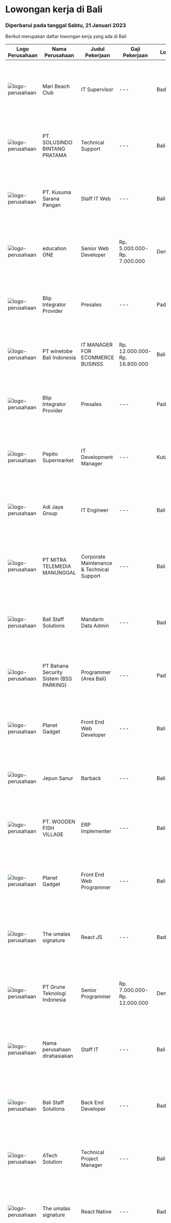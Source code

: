 
  # Lowongan kerja di Bali

  ### Diperbarui pada tanggal Sabtu, 21 Januari 2023

  Berikut merupakan daftar lowongan kerja yang ada di Bali

  |Logo Perusahaan | Nama Perusahaan | Judul Pekerjaan | Gaji Pekerjaan | Lokasi | Deskripsi | Tanggal diunggah | Pranala |
  | -------------- | --------------- | --------------- | --------- | --------- | -------------- | ------- | ----------- |
  |![logo-perusahaan](https://i.ibb.co/sqvTCh9/112815900-stock-vector-no-image-available-icon-flat-vector.webp)|Mari Beach Club|IT Supervisor|---|Badung|Requirements :Degree in computer science, IT, or similar.3 years minimum experience in the related roleExpert at navigating and networking systems and...|Jumat, 20 Januari 2023|https://www.jobstreet.co.id/id/job/it-supervisor-1034307400?token=0~75d8cb54-5906-4923-8cf5-47597b7306b6&sectionRank=1&jobId=jobstreet-id-job-1034307400|
|![logo-perusahaan](https://i.ibb.co/sqvTCh9/112815900-stock-vector-no-image-available-icon-flat-vector.webp)|PT. SOLUSINDO BINTANG PRATAMA|Technical Support|---|Bali|1. Maks. 25 tahun2. Pendidikan SMK Teknik Komputer dan Jaringan3. Mengerti dan paham cara kerja jaringan fiber optic4. Mengerti dan paham cara...|Jumat, 20 Januari 2023|https://www.jobstreet.co.id/id/job/technical-support-1034439537?token=0~75d8cb54-5906-4923-8cf5-47597b7306b6&sectionRank=2&jobId=jobstreet-id-job-1034439537|
|![logo-perusahaan](https://i.ibb.co/sqvTCh9/112815900-stock-vector-no-image-available-icon-flat-vector.webp)|PT. Kusuma Sarana Pangan|Staff IT Web|---|Bali|PT. KUSUMA SARANA PANGANPenempatan di : TabananDeskripsi Pekerjaan : Melakukan analisa terkait pengembangan sistem situs web / aplikasi dan Melakukan...|Jumat, 20 Januari 2023|https://www.jobstreet.co.id/id/job/staff-it-web-1034322196?token=0~75d8cb54-5906-4923-8cf5-47597b7306b6&sectionRank=3&jobId=jobstreet-id-job-1034322196|
|![logo-perusahaan](https://image-service-cdn.seek.com.au/c05581680914cf46d7f6856015656c07552d502e/ee4dce1061f3f616224767ad58cb2fc751b8d2dc)|education ONE|Senior Web Developer|Rp. 5.000.000-Rp. 7.000.000|Denpasar|Job Description : Design website pages that are user-friendly, attractive, and engaging, while remaining true to the company brand and promoting the...|Jumat, 20 Januari 2023|https://www.jobstreet.co.id/id/job/senior-web-developer-4177836?token=0~75d8cb54-5906-4923-8cf5-47597b7306b6&sectionRank=4&jobId=jobstreet-id-job-4177836|
|![logo-perusahaan](https://i.ibb.co/sqvTCh9/112815900-stock-vector-no-image-available-icon-flat-vector.webp)|Blip Integrator Provider|Presales|---|Padang|Pendidikan minimal D3 Jaringan Informatika Berpengalaman dibidang Industri IT atau  ISP (Internet Service Provider) minimal 1 tahun Menguasai Mikrotik...|Jumat, 20 Januari 2023|https://www.jobstreet.co.id/id/job/presales-1034283829?token=0~75d8cb54-5906-4923-8cf5-47597b7306b6&sectionRank=5&jobId=jobstreet-id-job-1034283829|
|![logo-perusahaan](https://i.ibb.co/sqvTCh9/112815900-stock-vector-no-image-available-icon-flat-vector.webp)|PT winetobe Bali Indonesia|IT MANAGER FOR ECOMMERCE BUSINSS|Rp. 12.000.000-Rp. 16.800.000|Bali|You will be responsible for the technology strategy and digital together working with theCEO. You will need to bring new proposals on business...|Rabu, 18 Januari 2023|https://www.jobstreet.co.id/id/job/it-manager-for-ecommerce-businss-4187095?token=0~75d8cb54-5906-4923-8cf5-47597b7306b6&sectionRank=6&jobId=jobstreet-id-job-4187095|
|![logo-perusahaan](https://i.ibb.co/sqvTCh9/112815900-stock-vector-no-image-available-icon-flat-vector.webp)|Blip Integrator Provider|Presales|---|Padang|Pendidikan minimal D3 Jaringan Informatika Berpengalaman dibidang Industri IT atau  ISP (Internet Service Provider) minimal 1 tahun Menguasai Mikrotik...|Jumat, 20 Januari 2023|https://www.jobstreet.co.id/id/job/presales-1034439522?token=0~75d8cb54-5906-4923-8cf5-47597b7306b6&sectionRank=7&jobId=jobstreet-id-job-1034439522|
|![logo-perusahaan](https://i.ibb.co/sqvTCh9/112815900-stock-vector-no-image-available-icon-flat-vector.webp)|Pepito Supermarket|IT Development Manager|---|Kuta|- Bachelor Degree in Computer science or related field- Minimum 3 year of experience as IT Manager- Has working experience in IT Project Management,...|Jumat, 20 Januari 2023|https://www.jobstreet.co.id/id/job/it-development-manager-1034322119?token=0~75d8cb54-5906-4923-8cf5-47597b7306b6&sectionRank=8&jobId=jobstreet-id-job-1034322119|
|![logo-perusahaan](https://i.ibb.co/sqvTCh9/112815900-stock-vector-no-image-available-icon-flat-vector.webp)|Adi Jaya Group|IT Engineer|---|Bali|Kualifikasi Pekerjaan : Pendidikan S1 Ilmu Komunikasi atau Terkait Memiliki minimal 1 Tahun pengalaman di bidang IT Memiliki skill dasar di Bidang...|Kamis, 19 Januari 2023|https://www.jobstreet.co.id/id/job/it-engineer-4189102?token=0~75d8cb54-5906-4923-8cf5-47597b7306b6&sectionRank=9&jobId=jobstreet-id-job-4189102|
|![logo-perusahaan](https://image-service-cdn.seek.com.au/398a6ca8294170c3b5681b36d7ad4334c52062ed/ee4dce1061f3f616224767ad58cb2fc751b8d2dc)|PT MITRA TELEMEDIA MANUNGGAL|Corporate Maintenance & Technical Support|---|Bali|Tugas Dan Tanggung Jawab Corporate Maintenance &amp; Technical Support: - Melakukan Troubleshooting onsite terhadap permasalahan/kendala yang dialami...|Jumat, 20 Januari 2023|https://www.jobstreet.co.id/id/job/corporate-maintenance-technical-support-1034209555?token=0~75d8cb54-5906-4923-8cf5-47597b7306b6&sectionRank=10&jobId=jobstreet-id-job-1034209555|
|![logo-perusahaan](https://i.ibb.co/sqvTCh9/112815900-stock-vector-no-image-available-icon-flat-vector.webp)|Bali Staff Solutions|Mandarin Data Admin|---|Badung|A video production company in Canggu, Bali looking for a talented and enthusiastic Mandarin Data Admin (Full-time)Responsibilities: Manage master...|Jumat, 20 Januari 2023|https://www.jobstreet.co.id/id/job/mandarin-data-admin-1034229321?token=0~75d8cb54-5906-4923-8cf5-47597b7306b6&sectionRank=11&jobId=jobstreet-id-job-1034229321|
|![logo-perusahaan](https://i.ibb.co/sqvTCh9/112815900-stock-vector-no-image-available-icon-flat-vector.webp)|PT Bahana Security Sistem (BSS PARKING)|Programmer (Area Bali)|---|Padang|Kualifikasi:  • Pria/Wanita Usia Maks 30 Tahun• Komunikatif, dapat bekerja dalam Team &amp; Individu• Pendidikan minimal D3 (Jurusan Teknik...|Jumat, 20 Januari 2023|https://www.jobstreet.co.id/id/job/programmer-area-bali-1034267415?token=0~75d8cb54-5906-4923-8cf5-47597b7306b6&sectionRank=12&jobId=jobstreet-id-job-1034267415|
|![logo-perusahaan](https://i.ibb.co/sqvTCh9/112815900-stock-vector-no-image-available-icon-flat-vector.webp)|Planet Gadget|Front  End Web Developer|---|Bali|Jobdesc: Menentukan dan memastikan struktur dan desain halaman website berfungsi dengan baik Membuat fitur nampak muka yang meningkatkan user...|Jumat, 20 Januari 2023|https://www.jobstreet.co.id/id/job/front-end-web-developer-1034300441?token=0~75d8cb54-5906-4923-8cf5-47597b7306b6&sectionRank=13&jobId=jobstreet-id-job-1034300441|
|![logo-perusahaan](https://i.ibb.co/sqvTCh9/112815900-stock-vector-no-image-available-icon-flat-vector.webp)|Jepun Sanur|Barback|---|Bali|Requirements: ﻿﻿Able to work as a team and willing to learn &amp; develop  ﻿﻿Good personality, sociable, creative, and positive attitude...|Jumat, 20 Januari 2023|https://www.jobstreet.co.id/id/job/barback-1034300348?token=0~75d8cb54-5906-4923-8cf5-47597b7306b6&sectionRank=14&jobId=jobstreet-id-job-1034300348|
|![logo-perusahaan](https://image-service-cdn.seek.com.au/383aecc07b80afc623621786efa7828b2af109cf/ee4dce1061f3f616224767ad58cb2fc751b8d2dc)|PT. WOODEN FISH VILLAGE|ERP Implementer|---|Bali|ERP ImplementerWooden Fish Village is focused on the Nyanyi Region Village concept [We Call it Nuanu] located in the Tabanan Regency of Bali,...|Kamis, 19 Januari 2023|https://www.jobstreet.co.id/id/job/erp-implementer-4176970?token=0~75d8cb54-5906-4923-8cf5-47597b7306b6&sectionRank=15&jobId=jobstreet-id-job-4176970|
|![logo-perusahaan](https://i.ibb.co/sqvTCh9/112815900-stock-vector-no-image-available-icon-flat-vector.webp)|Planet Gadget|Front  End Web Programmer|---|Bali|Jobdesc: Menentukan dan memastikan struktur dan desain halaman website berfungsi dengan baik Membuat fitur nampak muka yang meningkatkan user...|Jumat, 20 Januari 2023|https://www.jobstreet.co.id/id/job/front-end-web-programmer-1034355452?token=0~75d8cb54-5906-4923-8cf5-47597b7306b6&sectionRank=16&jobId=jobstreet-id-job-1034355452|
|![logo-perusahaan](https://i.ibb.co/sqvTCh9/112815900-stock-vector-no-image-available-icon-flat-vector.webp)|The umalas signature|React JS|---|Badung|- Proficient with TypeScript- Able to debug apps (Redux, Network Request and Component State) using Flipper and React Devtools- Understand how to use...|Jumat, 20 Januari 2023|https://www.jobstreet.co.id/id/job/react-js-1034440062?token=0~75d8cb54-5906-4923-8cf5-47597b7306b6&sectionRank=17&jobId=jobstreet-id-job-1034440062|
|![logo-perusahaan](https://image-service-cdn.seek.com.au/bce4433421cbd6d3fbcd407460c54cc5d2693753/ee4dce1061f3f616224767ad58cb2fc751b8d2dc)|PT Grune Teknologi Indonesia|Senior Programmer|Rp. 7.000.000-Rp. 12.000.000|Denpasar|Job Description You will be involved in the programming, system design, and development work of the assigned project. As a senior or experienced...|Rabu, 18 Januari 2023|https://www.jobstreet.co.id/id/job/senior-programmer-4174971?token=0~75d8cb54-5906-4923-8cf5-47597b7306b6&sectionRank=18&jobId=jobstreet-id-job-4174971|
|![logo-perusahaan](https://i.ibb.co/sqvTCh9/112815900-stock-vector-no-image-available-icon-flat-vector.webp)|Nama perusahaan dirahasiakan|Staff IT|---|Bali|Deskripsi Pekerjaan : Melakukan pengembangan sistem situs web / aplikasi Melakukan koordinasi dengan vendor IT untuk project development Membuat...|Senin, 16 Januari 2023|https://www.jobstreet.co.id/id/job/staff-it-4172721?token=0~75d8cb54-5906-4923-8cf5-47597b7306b6&sectionRank=19&jobId=jobstreet-id-job-4172721|
|![logo-perusahaan](https://i.ibb.co/sqvTCh9/112815900-stock-vector-no-image-available-icon-flat-vector.webp)|Bali Staff Solutions|Back End Developer|---|Badung|A tech company in Canggu, Bali is looking for a talented and enthusiastic Back End Developer (Full-time, Bali based)Responsibilities: Participate in...|Jumat, 20 Januari 2023|https://www.jobstreet.co.id/id/job/back-end-developer-1034221630?token=0~75d8cb54-5906-4923-8cf5-47597b7306b6&sectionRank=20&jobId=jobstreet-id-job-1034221630|
|![logo-perusahaan](https://image-service-cdn.seek.com.au/01cd86444ba33e86855e0cce80ed2ebf9dcff3e2/ee4dce1061f3f616224767ad58cb2fc751b8d2dc)|ATech Solution|Technical Project Manager|---|Bali|The job duties and responsibility of this role: Familiarity with software development methodologies and frameworks such as Agile / Scrum and Conduct...|Rabu, 18 Januari 2023|https://www.jobstreet.co.id/id/job/technical-project-manager-4188858?token=0~75d8cb54-5906-4923-8cf5-47597b7306b6&sectionRank=21&jobId=jobstreet-id-job-4188858|
|![logo-perusahaan](https://i.ibb.co/sqvTCh9/112815900-stock-vector-no-image-available-icon-flat-vector.webp)|The umalas signature|React Native|---|Badung|- Experienced with Redux, JavaScript and React Native (CLI)- Experienced with Redux saga is a plus- Have knowledge with building new react native...|Jumat, 20 Januari 2023|https://www.jobstreet.co.id/id/job/react-native-1034439238?token=0~75d8cb54-5906-4923-8cf5-47597b7306b6&sectionRank=22&jobId=jobstreet-id-job-1034439238|
|![logo-perusahaan](https://image-service-cdn.seek.com.au/333c3eec13791aaf6942751977cd098be896d817/ee4dce1061f3f616224767ad58cb2fc751b8d2dc)|PT. Internet Madju Abad Milenindo|Senior Frontend Developer|---|Bali|Job Descriptions Turning UI/UX designs into prototypes, creating excellent interactions from designs Writing reusable code and libraries to a standard...|Rabu, 18 Januari 2023|https://www.jobstreet.co.id/id/job/senior-frontend-developer-4174270?token=0~75d8cb54-5906-4923-8cf5-47597b7306b6&sectionRank=23&jobId=jobstreet-id-job-4174270|
|![logo-perusahaan](https://image-service-cdn.seek.com.au/a94166d692fda70a364e9d5191d7ced8a65f1597/ee4dce1061f3f616224767ad58cb2fc751b8d2dc)|Geekseat|Senior Software Engineer (Bali or Bandung)|---|Denpasar|Have a seat with us!Geekseat mencari Senior Software Engineer untuk bergabung dengan Geekseat di kota Bandung atau Bali. Sebagai seorang Senior...|Kamis, 19 Januari 2023|https://www.jobstreet.co.id/id/job/senior-software-engineer-bali-or-bandung-4167478?token=0~75d8cb54-5906-4923-8cf5-47597b7306b6&sectionRank=24&jobId=jobstreet-id-job-4167478|
|![logo-perusahaan](https://image-service-cdn.seek.com.au/0fa0f7582bab24f032ae32130b350884b2bd757b/ee4dce1061f3f616224767ad58cb2fc751b8d2dc)|PT PolarisWeb (PointStar)|ERP Developer (JavaScript)|Rp. 10.000.000-Rp. 20.000.000|Jakarta Raya|As an ERP Developer, you are responsible for reviewing, analyzing, and modifying the ERP application including coding, testing, and debugging to...|Rabu, 18 Januari 2023|https://www.jobstreet.co.id/id/job/erp-developer-javascript-4187690?token=0~75d8cb54-5906-4923-8cf5-47597b7306b6&sectionRank=25&jobId=jobstreet-id-job-4187690|
|![logo-perusahaan](https://i.ibb.co/sqvTCh9/112815900-stock-vector-no-image-available-icon-flat-vector.webp)|PT Dcamel Wisata Samudra Nusa|Programmer|---|Denpasar|Kualifikasi Pekerjaan:  Menguasai VB Net atau C#  Terbiasa mengembangkan aplikasi berbasis desktop dan Web  Jujur, Kreatif, Inovatif, Cekatan, Siap...|Rabu, 18 Januari 2023|https://www.jobstreet.co.id/id/job/programmer-4187871?token=0~75d8cb54-5906-4923-8cf5-47597b7306b6&sectionRank=26&jobId=jobstreet-id-job-4187871|
|![logo-perusahaan](https://i.ibb.co/sqvTCh9/112815900-stock-vector-no-image-available-icon-flat-vector.webp)|Bali Staff Solutions|Front End Developer|---|Badung|A tech company in Canggu, Bali is looking for a talented and enthusiastic Front End Developer (Full-time, Bali based)Responsibilities: Maintain and...|Jumat, 20 Januari 2023|https://www.jobstreet.co.id/id/job/front-end-developer-1034221632?token=0~75d8cb54-5906-4923-8cf5-47597b7306b6&sectionRank=27&jobId=jobstreet-id-job-1034221632|
|![logo-perusahaan](https://image-service-cdn.seek.com.au/9fb4868deedeff12bcdc5f13647afb528b61b481/ee4dce1061f3f616224767ad58cb2fc751b8d2dc)|DevStack|React Native Developers (Full Remote)|Rp. 14.000.000-Rp. 20.000.000|Bali|This position is perfect for you if you: Enjoy working in a collaborative and team-oriented environments, as well as working solo and independently...|Selasa, 17 Januari 2023|https://www.jobstreet.co.id/id/job/react-native-developers-full-remote-4185253?token=0~75d8cb54-5906-4923-8cf5-47597b7306b6&sectionRank=28&jobId=jobstreet-id-job-4185253|
|![logo-perusahaan](https://image-service-cdn.seek.com.au/99ccc0096dc1e58f96b75a1f238e7d9598eff05d/ee4dce1061f3f616224767ad58cb2fc751b8d2dc)|PT In Fashion|Web Admin|Rp. 3.000.000-Rp. 4.080.000|Badung|Roles and Responsibilities Prepare and update website content (products, banners, etc). Edit product image (cropping, creating banner, color...|Senin, 16 Januari 2023|https://www.jobstreet.co.id/id/job/web-admin-4172667?token=0~75d8cb54-5906-4923-8cf5-47597b7306b6&sectionRank=29&jobId=jobstreet-id-job-4172667|
|![logo-perusahaan](https://image-service-cdn.seek.com.au/7343aa4c5f0e459527fac9faf4e316792523e0c5/ee4dce1061f3f616224767ad58cb2fc751b8d2dc)|PT Barong Gajah Serasi|Multiplayer Programmer (Remote)|Rp. 15.000.000-Rp. 25.000.000|Bali|Stairway Games is looking for full-time Multiplayer Programmers (1 opening) to help develop the multiplayer features for Coral Island. We recently...|Senin, 16 Januari 2023|https://www.jobstreet.co.id/id/job/multiplayer-programmer-remote-4184614?token=0~75d8cb54-5906-4923-8cf5-47597b7306b6&sectionRank=30&jobId=jobstreet-id-job-4184614|


  [Kembali ke daftar lowongan kerja 🔙](../README.md#daftar-lowongan-kerja)
  